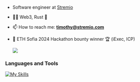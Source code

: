- Software engineer at [Stremio](https://www.stremio.com)

- 👨‍💻 Web3, Rust 👾

- 📫 How to reach me: 
**timothy@stremio.com**

- 💸 ETH Sofia 2024 Hackathon bounty winner 🏆 (iExec, ICP)

  ![](https://komarev.com/ghpvc/?username=kkaskak&color=dc143c&abbreviated=true)

<h3 align="left">Languages and Tools</h3>

[![My Skills](https://skillicons.dev/icons?i=js,swift,ts,rust,go,wasm,react,nodejs,expressjs,mongodb,threejs,latex,babel,figma,github,vscode)](https://skillicons.dev)

